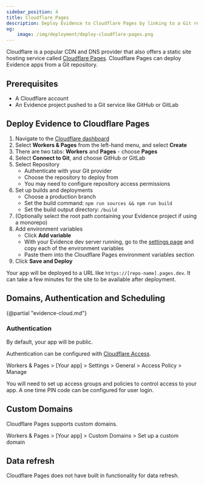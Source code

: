```yaml
---
sidebar_position: 4
title: Cloudflare Pages
description: Deploy Evidence to Cloudflare Pages by linking to a Git repository. Pages supports auth via Cloudflare Access and custom domains.
og:
    image: /img/deployment/deploy-cloudflare-pages.png
---
```


Cloudflare is a popular CDN and DNS provider that also offers a static site hosting service called [Cloudflare Pages](https://pages.cloudflare.com/). Cloudflare Pages can deploy Evidence apps from a Git repository.

## Prerequisites

- A Cloudflare account
- An Evidence project pushed to a Git service like GitHub or GitLab

## Deploy Evidence to Cloudflare Pages

1. Navigate to the <a href="https://dash.cloudflare.com/" target="_blank" class="markdown">Cloudflare dashboard</a>
1. Select **Workers & Pages** from the left-hand menu, and select **Create**
1. There are two tabs: **Workers** and **Pages** - choose **Pages**
1. Select **Connect to Git**, and choose GitHub or GitLab
1. Select Repository
   - Authenticate with your Git provider
   - Choose the repository to deploy from
   - You may need to configure repository access permissions
1. Set up builds and deployments
   - Choose a production branch
   - Set the build command: `npm run sources && npm run build`
   - Set the build output directory: `/build`
1. (Optionally select the root path containing your Evidence project if using a monorepo)
1. Add environment variables
   - Click **Add variable**
   - With your Evidence dev server running, go to the <a href=http://localhost:3000/settings#deploy target="_blank" class="markdown">settings page</a> and copy each of the environment variables
   - Paste them into the Cloudflare Pages environment variables section
1. Click **Save and Deploy**

Your app will be deployed to a URL like `https://[repo-name].pages.dev`. It can take a few minutes for the site to be available after deployment.

## Domains, Authentication and Scheduling

{@partial "evidence-cloud.md"}

### Authentication

By default, your app will be public.

Authentication can be configured with [Cloudflare Access](https://developers.cloudflare.com/cloudflare-one/identity/access/).

Workers & Pages > [Your app] > Settings > General > Access Policy > Manage

You will need to set up access groups and policies to control access to your app. A one time PIN code can be configured for user login.

## Custom Domains

Cloudflare Pages supports custom domains.

Workers & Pages > [Your app] > Custom Domains > Set up a custom domain

## Data refresh

Cloudflare Pages does not have built in functionality for data refresh.
